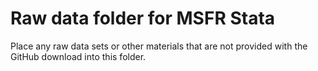 # Raw data folder for MSFR Stata

Place any raw data sets or other materials that are not provided with the GitHub download into this folder.

